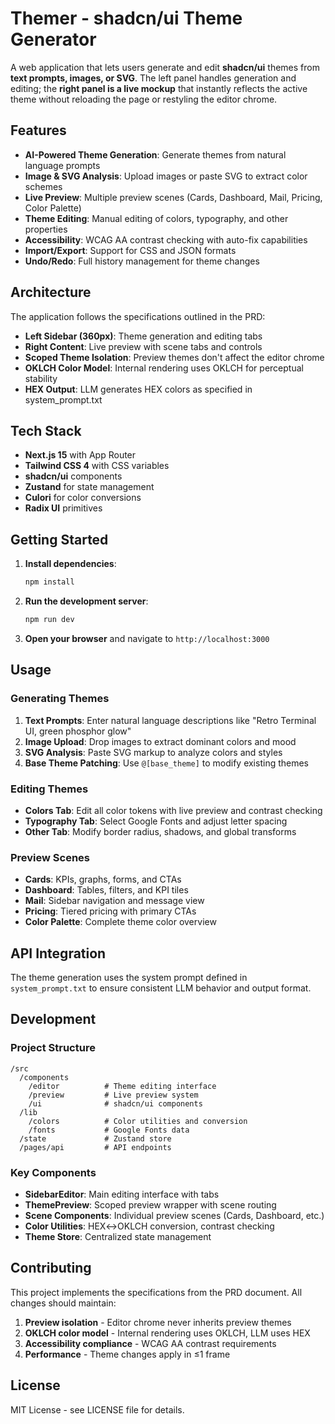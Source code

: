 # Themer - shadcn/ui Theme Generator

A web application that lets users generate and edit **shadcn/ui** themes from **text prompts, images, or SVG**. The left panel handles generation and editing; the **right panel is a live mockup** that instantly reflects the active theme without reloading the page or restyling the editor chrome.

## Features

- **AI-Powered Theme Generation**: Generate themes from natural language prompts
- **Image & SVG Analysis**: Upload images or paste SVG to extract color schemes
- **Live Preview**: Multiple preview scenes (Cards, Dashboard, Mail, Pricing, Color Palette)
- **Theme Editing**: Manual editing of colors, typography, and other properties
- **Accessibility**: WCAG AA contrast checking with auto-fix capabilities
- **Import/Export**: Support for CSS and JSON formats
- **Undo/Redo**: Full history management for theme changes

## Architecture

The application follows the specifications outlined in the PRD:

- **Left Sidebar (360px)**: Theme generation and editing tabs
- **Right Content**: Live preview with scene tabs and controls
- **Scoped Theme Isolation**: Preview themes don't affect the editor chrome
- **OKLCH Color Model**: Internal rendering uses OKLCH for perceptual stability
- **HEX Output**: LLM generates HEX colors as specified in system_prompt.txt

## Tech Stack

- **Next.js 15** with App Router
- **Tailwind CSS 4** with CSS variables
- **shadcn/ui** components
- **Zustand** for state management
- **Culori** for color conversions
- **Radix UI** primitives

## Getting Started

1. **Install dependencies**:
   ```bash
   npm install
   ```

2. **Run the development server**:
   ```bash
   npm run dev
   ```

3. **Open your browser** and navigate to `http://localhost:3000`

## Usage

### Generating Themes

1. **Text Prompts**: Enter natural language descriptions like "Retro Terminal UI, green phosphor glow"
2. **Image Upload**: Drop images to extract dominant colors and mood
3. **SVG Analysis**: Paste SVG markup to analyze colors and styles
4. **Base Theme Patching**: Use `@[base_theme]` to modify existing themes

### Editing Themes

- **Colors Tab**: Edit all color tokens with live preview and contrast checking
- **Typography Tab**: Select Google Fonts and adjust letter spacing
- **Other Tab**: Modify border radius, shadows, and global transforms

### Preview Scenes

- **Cards**: KPIs, graphs, forms, and CTAs
- **Dashboard**: Tables, filters, and KPI tiles
- **Mail**: Sidebar navigation and message view
- **Pricing**: Tiered pricing with primary CTAs
- **Color Palette**: Complete theme color overview

## API Integration

The theme generation uses the system prompt defined in `system_prompt.txt` to ensure consistent LLM behavior and output format.

## Development

### Project Structure

```
/src
  /components
    /editor          # Theme editing interface
    /preview         # Live preview system
    /ui              # shadcn/ui components
  /lib
    /colors          # Color utilities and conversion
    /fonts           # Google Fonts data
  /state             # Zustand store
  /pages/api         # API endpoints
```

### Key Components

- **SidebarEditor**: Main editing interface with tabs
- **ThemePreview**: Scoped preview wrapper with scene routing
- **Scene Components**: Individual preview scenes (Cards, Dashboard, etc.)
- **Color Utilities**: HEX↔OKLCH conversion, contrast checking
- **Theme Store**: Centralized state management

## Contributing

This project implements the specifications from the PRD document. All changes should maintain:

1. **Preview isolation** - Editor chrome never inherits preview themes
2. **OKLCH color model** - Internal rendering uses OKLCH, LLM uses HEX
3. **Accessibility compliance** - WCAG AA contrast requirements
4. **Performance** - Theme changes apply in ≤1 frame

## License

MIT License - see LICENSE file for details.
